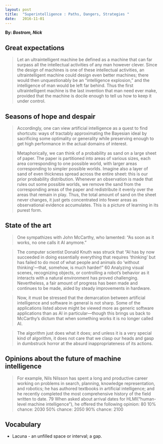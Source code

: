 ```yaml
---
layout: post
title:  "Superintelligence : Paths, Dangers, Strategies "
date:   2016-11-01
---
```


**By: *Bostrom, Nick***

## Great expectations 
> Let an ultraintelligent machine be defined as a machine that can far surpass all the intellectual activities of any man however clever. Since the design of machines is one of these intellectual activities, an ultraintelligent machine could design even better machines; there would then unquestionably be an “intelligence explosion,” and the intelligence of man would be left far behind. Thus the first ultraintelligent machine is the last invention that man need ever make, provided that the machine is docile enough to tell us how to keep it under control. 

## Seasons of hope and despair 
> Accordingly, one can view artificial intelligence as a quest to find shortcuts: ways of tractably approximating the Bayesian ideal by sacrificing some optimality or generality while preserving enough to get high performance in the actual domains of interest. 

> Metaphorically, we can think of a probability as sand on a large sheet of paper. The paper is partitioned into areas of various sizes, each area corresponding to one possible world, with larger areas corresponding to simpler possible worlds. Imagine also a layer of sand of even thickness spread across the entire sheet: this is our prior probability distribution. Whenever an observation is made that rules out some possible worlds, we remove the sand from the corresponding areas of the paper and redistribute it evenly over the areas that remain in play. Thus, the total amount of sand on the sheet never changes, it just gets concentrated into fewer areas as observational evidence accumulates. This is a picture of learning in its purest form. 

## State of the art 
> One sympathizes with John McCarthy, who lamented: “As soon as it works, no one calls it AI anymore.” 

> The computer scientist Donald Knuth was struck that “AI has by now succeeded in doing essentially everything that requires ‘thinking’ but has failed to do most of what people and animals do ‘without thinking’—that, somehow, is much harder!” 60 Analyzing visual scenes, recognizing objects, or controlling a robot’s behavior as it interacts with a natural environment has proved challenging. Nevertheless, a fair amount of progress has been made and continues to be made, aided by steady improvements in hardware. 

> Now, it must be stressed that the demarcation between artificial intelligence and software in general is not sharp. Some of the applications listed above might be viewed more as generic software applications than as AI in particular—though this brings us back to McCarthy’s dictum that when something works it is no longer called AI. 

> The algorithm just does what it does; and unless it is a very special kind of algorithm, it does not care that we clasp our heads and gasp in dumbstruck horror at the absurd inappropriateness of its actions. 

## Opinions about the future of machine intelligence 
> For example, Nils Nilsson has spent a long and productive career working on problems in search, planning, knowledge representation, and robotics; he has authored textbooks in artificial intelligence; and he recently completed the most comprehensive history of the field written to date. 79 When asked about arrival dates for HLMI(“human-level machine intelligence”), he offered the following opinion: 80 10% chance: 2030 50% chance: 2050 90% chance: 2100 

## Vocabulary

- Lacuna - an unfilled space or interval; a gap.